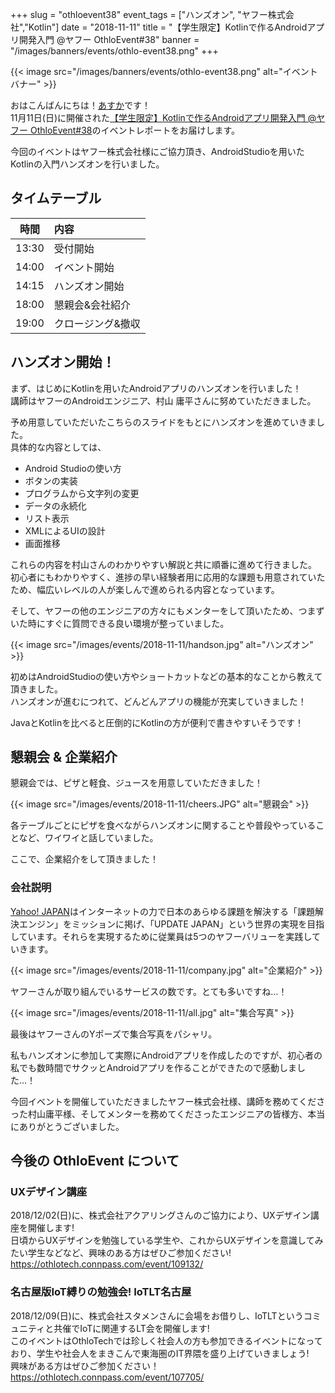 +++
slug = "othloevent38"
event_tags = ["ハンズオン", "ヤフー株式会社","Kotlin"]
date = "2018-11-11"
title = "【学生限定】Kotlinで作るAndroidアプリ開発入門 @ヤフー OthloEvent#38"
banner = "/images/banners/events/othlo-event38.png"
+++

{{< image src="/images/banners/events/othlo-event38.png" alt="イベントバナー" >}}

おはこんばんにちは！[あすか](https://twitter.com/AsukaOkochi)です！  
11月11日(日)に開催された[【学生限定】Kotlinで作るAndroidアプリ開発入門 @ヤフー OthloEvent#38](https://othlotech.connpass.com/event/96786/)のイベントレポートをお届けします。

今回のイベントはヤフー株式会社様にご協力頂き、AndroidStudioを用いたKotlinの入門ハンズオンを行いました。

## タイムテーブル
時間|内容
|:-----:|:-----|
|13:30|受付開始|
|14:00|イベント開始|
|14:15|ハンズオン開始|
|18:00|懇親会&会社紹介|
|19:00|クロージング&撤収|

## ハンズオン開始！
まず、はじめにKotlinを用いたAndroidアプリのハンズオンを行いました！  
講師はヤフーのAndroidエンジニア、村山 庸平さんに努めていただきました。

<script async class="speakerdeck-embed" data-slide="1" data-id="a0515f25abe349e2a184a231d19602b7" data-ratio="1.77777777777778" src="//speakerdeck.com/assets/embed.js"></script>

予め用意していただいたこちらのスライドをもとにハンズオンを進めていきました。  
具体的な内容としては、

- Android Studioの使い方
- ボタンの実装
- プログラムから文字列の変更
- データの永続化
- リスト表示
- XMLによるUIの設計
- 画面推移

これらの内容を村山さんのわかりやすい解説と共に順番に進めて行きました。  
初心者にもわかりやすく、進捗の早い経験者用に応用的な課題も用意されていたため、幅広いレベルの人が楽しんで進められる内容となっています。

そして、ヤフーの他のエンジニアの方々にもメンターをして頂いたため、つまずいた時にすぐに質問できる良い環境が整っていました。

{{< image src="/images/events/2018-11-11/handson.jpg" alt="ハンズオン" >}}  

初めはAndroidStudioの使い方やショートカットなどの基本的なことから教えて頂きました。  
ハンズオンが進むにつれて、どんどんアプリの機能が充実していきました！

JavaとKotlinを比べると圧倒的にKotlinの方が便利で書きやすいそうです！  

## 懇親会 & 企業紹介

懇親会では、ピザと軽食、ジュースを用意していただきました！

{{< image src="/images/events/2018-11-11/cheers.JPG" alt="懇親会" >}}

各テーブルごとにピザを食べながらハンズオンに関することや普段やっていることなど、ワイワイと話していました。

ここで、企業紹介をして頂きました！

### 会社説明
[Yahoo! JAPAN](https://about.yahoo.co.jp/)はインターネットの力で日本のあらゆる課題を解決する「課題解決エンジン」をミッションに掲げ、「UPDATE JAPAN」という世界の実現を目指しています。それらを実現するために従業員は5つのヤフーバリューを実践していきます。

{{< image src="/images/events/2018-11-11/company.jpg" alt="企業紹介" >}}

ヤフーさんが取り組んでいるサービスの数です。とても多いですね…！

{{< image src="/images/events/2018-11-11/all.jpg" alt="集合写真" >}}

最後はヤフーさんのYポーズで集合写真をパシャリ。

私もハンズオンに参加して実際にAndroidアプリを作成したのですが、初心者の私でも数時間でサクッとAndroidアプリを作ることができたので感動しました…！

今回イベントを開催していただきましたヤフー株式会社様、講師を務めてくださった村山庸平様、そしてメンターを務めてくださったエンジニアの皆様方、本当にありがとうございました。

## 今後の OthloEvent について

### UXデザイン講座

2018/12/02(日)に、株式会社アクアリングさんのご協力により、UXデザイン講座を開催します!  
日頃からUXデザインを勉強している学生や、これからUXデザインを意識してみたい学生などなど、興味のある方はぜひご参加ください!  
https://othlotech.connpass.com/event/109132/

### 名古屋版IoT縛りの勉強会! IoTLT名古屋

2018/12/09(日)に、株式会社スタメンさんに会場をお借りし、IoTLTというコミュニティと共催でIoTに関連するLT会を開催します!  
このイベントはOthloTechでは珍しく社会人の方も参加できるイベントになっており、学生や社会人をまきこんで東海圏のIT界隈を盛り上げていきましょう!  
興味がある方はぜひご参加ください！  
https://othlotech.connpass.com/event/107705/
